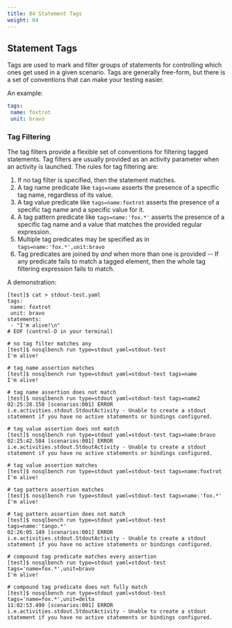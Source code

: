 ```yaml
---
title: 04 Statement Tags
weight: 04
---
```


## Statement Tags

Tags are used to mark and filter groups of statements for controlling which ones get used in a given scenario. Tags are generally free-form, but there is a set of conventions that can make your testing easier.

An example:

```yaml
tags:
 name: foxtrot
 unit: bravo
```

### Tag Filtering

The tag filters provide a flexible set of conventions for filtering tagged statements. Tag filters are usually provided as an activity parameter when an activity is launched. The rules for tag filtering are:

1. If no tag filter is specified, then the statement matches.
2. A tag name predicate like `tags=name` asserts the presence of a specific
   tag name, regardless of its value.
3. A tag value predicate like `tags=name:foxtrot` asserts the presence of
   a specific tag name and a specific value for it.
4. A tag pattern predicate like `tags=name:'fox.*'` asserts the presence of a specific tag name and a value that matches the provided regular expression.
5. Multiple tag predicates may be specified as in `tags=name:'fox.*',unit:bravo`
6. Tag predicates are joined by *and* when more than one is provided -- If any predicate fails to match a tagged element, then the whole tag filtering expression fails to match.

A demonstration:

```text
[test]$ cat > stdout-test.yaml
tags:
 name: foxtrot
 unit: bravo
statements:
 - "I'm alive!\n"
# EOF (control-D in your terminal)

# no tag filter matches any
[test]$ nosqlbench run type=stdout yaml=stdout-test
I'm alive!

# tag name assertion matches
[test]$ nosqlbench run type=stdout yaml=stdout-test tags=name
I'm alive!

# tag name assertion does not match
[test]$ nosqlbench run type=stdout yaml=stdout-test tags=name2
02:25:28.158 [scenarios:001] ERROR i.e.activities.stdout.StdoutActivity - Unable to create a stdout statement if you have no active statements or bindings configured.

# tag value assertion does not match
[test]$ nosqlbench run type=stdout yaml=stdout-test tags=name:bravo
02:25:42.584 [scenarios:001] ERROR i.e.activities.stdout.StdoutActivity - Unable to create a stdout statement if you have no active statements or bindings configured.

# tag value assertion matches
[test]$ nosqlbench run type=stdout yaml=stdout-test tags=name:foxtrot
I'm alive!

# tag pattern assertion matches
[test]$ nosqlbench run type=stdout yaml=stdout-test tags=name:'fox.*'
I'm alive!

# tag pattern assertion does not match
[test]$ nosqlbench run type=stdout yaml=stdout-test tags=name:'tango.*'
02:26:05.149 [scenarios:001] ERROR i.e.activities.stdout.StdoutActivity - Unable to create a stdout statement if you have no active statements or bindings configured.

# compound tag predicate matches every assertion
[test]$ nosqlbench run type=stdout yaml=stdout-test tags='name=fox.*',unit=bravo
I'm alive!

# compound tag predicate does not fully match
[test]$ nosqlbench run type=stdout yaml=stdout-test tags='name=fox.*',unit=delta
11:02:53.490 [scenarios:001] ERROR i.e.activities.stdout.StdoutActivity - Unable to create a stdout statement if you have no active statements or bindings configured.


```

